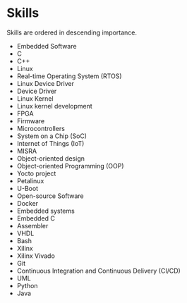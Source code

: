 # Skills

Skills are ordered in descending importance.

* Embedded Software
* C
* C++
* Linux
* Real-time Operating System (RTOS)
* Linux Device Driver
* Device Driver
* Linux Kernel
* Linux kernel development
* FPGA
* Firmware
* Microcontrollers
* System on a Chip (SoC)
* Internet of Things (IoT)
* MISRA
* Object-oriented design
* Object-oriented Programming (OOP)
* Yocto project
* Petalinux
* U-Boot
* Open-source Software
* Docker
* Embedded systems
* Embedded C
* Assembler
* VHDL
* Bash
* Xilinx
* Xilinx Vivado
* Git
* Continuous Integration and Continuous Delivery (CI/CD)
* UML
* Python
* Java
